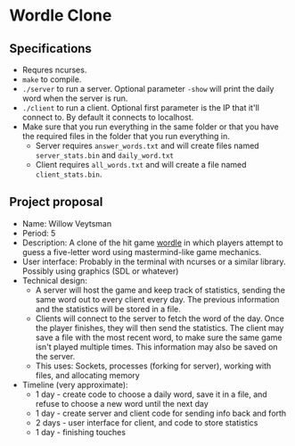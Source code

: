 # Wordle Clone

## Specifications

* Requres ncurses.
* `make` to compile.
* `./server` to run a server. Optional parameter `-show` will print the daily word when the server is run.
* `./client` to run a client. Optional first parameter is the IP that it'll connect to. By default it connects to localhost.
* Make sure that you run everything in the same folder or that you have the required files in the folder that you run everything in.
  * Server requires `answer_words.txt` and will create files named `server_stats.bin` and `daily_word.txt`
  * Client requires `all_words.txt` and will create a file named `client_stats.bin`.

## Project proposal

* Name: Willow Veytsman
* Period: 5
* Description: A clone of the hit game [wordle](https://www.powerlanguage.co.uk/wordle/) in which players attempt to guess a five-letter word using mastermind-like game mechanics.
* User interface: Probably in the terminal with ncurses or a similar library. Possibly using graphics (SDL or whatever)
* Technical design:
	* A server will host the game and keep track of statistics, sending the same word out to every client every day. The previous information and the statistics will be stored in a file.
	* Clients will connect to the server to fetch the word of the day. Once the player finishes, they will then send the statistics. The client may save a file with the most recent word, to make sure the same game isn't played multiple times. This information may also be saved on the server.
	* This uses: Sockets, processes (forking for server), working with files, and allocating memory
* Timeline (very approximate):
	* 1 day - create code to choose a daily word, save it in a file, and refuse to choose a new word until the next day
	* 1 day - create server and client code for sending info back and forth
	* 2 days - user interface for client, and code to store statistics
	* 1 day - finishing touches


